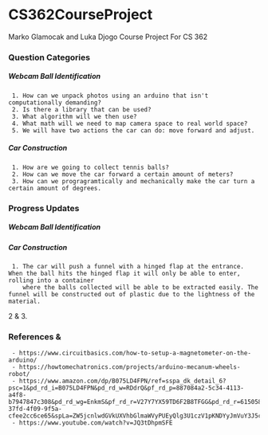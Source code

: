 # CS362CourseProject
 Marko Glamocak and Luka Djogo Course Project For CS 362

### Question Categories
##### Webcam Ball Identification
     1. How can we unpack photos using an arduino that isn't computationally demanding? 
     2. Is there a library that can be used?
     3. What algorithm will we then use?
     4. What math will we need to map camera space to real world space?
     5. We will have two actions the car can do: move forward and adjust.

##### Car Construction
     1. How are we going to collect tennis balls?
     2. How can we move the car forward a certain amount of meters?
     3. How can we progragramtically and mechanically make the car turn a certain amount of degrees.
     
### Progress Updates
##### Webcam Ball Identification

##### Car Construction
     1. The car will push a funnel with a hinged flap at the entrance. When the ball hits the hinged flap it will only be able to enter, rolling into a container    
        where the balls collected will be able to be extracted easily. The funnel will be constructed out of plastic due to the lightness of the material.
 2 & 3. 
    
    
    
### References & 

     - https://www.circuitbasics.com/how-to-setup-a-magnetometer-on-the-arduino/
     - https://howtomechatronics.com/projects/arduino-mecanum-wheels-robot/
     - https://www.amazon.com/dp/B075LD4FPN/ref=sspa_dk_detail_6?psc=1&pd_rd_i=B075LD4FPN&pd_rd_w=RDdrQ&pf_rd_p=887084a2-5c34-4113-a4f8-b7947847c308&pd_rd_wg=EnkmS&pf_rd_r=V27Y7YX59TD6F2B8TFGG&pd_rd_r=615058fe-37fd-4f09-9f5a-cfee2cc6ce65&spLa=ZW5jcnlwdGVkUXVhbGlmaWVyPUEyQlg3U1czV1pKNDYyJmVuY3J5cHRlZElkPUEwMjQ2OTQ0R1M5Mk5PSjIxWUpYJmVuY3J5cHRlZEFkSWQ9QTA5NTQwODEyN0NGN1lNMFhEM1hZJndpZGdldE5hbWU9c3BfZGV0YWlsJmFjdGlvbj1jbGlja1JlZGlyZWN0JmRvTm90TG9nQ2xpY2s9dHJ1ZQ==
     - https://www.youtube.com/watch?v=JQ3tDhpmSFE
